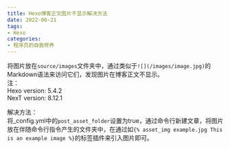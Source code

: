 ```yaml
---
title: Hexo博客正文图片不显示解决方法
date: 2022-06-21
tags:
- Hexo
categories:
- 程序员的自我修养
---
```



将图片放在`source/images`文件夹中，通过类似于`![](/images/image.jpg)`的Markdown语法来访问它们，发现图片在博客正文不显示。  
注：  
Hexo version: 5.4.2  
NexT version: 8.12.1


<!--more-->


解决方法：  
将_config.yml中的`post_asset_folder`设置为true，通过命令行新建文章，将图片放在伴随命令行指令产生的文件夹中，在通过如`{% asset_img example.jpg This is an example image %}`的标签插件来引入图片即可。


